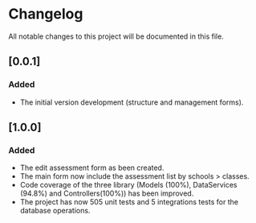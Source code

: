 # Changelog
All notable changes to this project will be documented in this file.

## [0.0.1]

### Added
- The initial version development (structure and management forms).

## [1.0.0]

### Added
- The edit assessment form as been created.
- The main form now include the assessment list by schools > classes.
- Code coverage of the three library (Models (100%), DataServices (94.8%) and Controllers(100%)) has been improved.
- The project has now 505 unit tests and 5 integrations tests for the database operations.